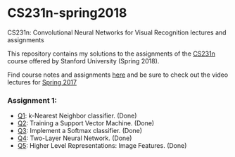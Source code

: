 # CS231n-spring2018
CS231n: Convolutional Neural Networks for Visual Recognition lectures and assignments  

This repository contains my solutions to the assignments of the [CS231n](http://cs231n.stanford.edu/) course offered by Stanford University (Spring 2018).

Find course notes and assignments [here](http://cs231n.github.io) and be sure to check out the video lectures for [Spring 2017](https://www.youtube.com/playlist?list=PLC1qU-LWwrF64f4QKQT-Vg5Wr4qEE1Zxk)

### Assignment 1:
- [Q1](https://github.com/zeevikal/CS231n-spring2018/blob/master/assignment1/knn.ipynb): k-Nearest Neighbor classifier. (Done)
- [Q2](https://github.com/zeevikal/CS231n-spring2018/blob/master/assignment1/svm.ipynb): Training a Support Vector Machine. (Done)
- [Q3](https://github.com/zeevikal/CS231n-spring2018/blob/master/assignment1/softmax.ipynb): Implement a Softmax classifier. (Done)
- [Q4](https://github.com/zeevikal/CS231n-spring2018/blob/master/assignment1/two_layer_net.ipynb): Two-Layer Neural Network. (Done)
- [Q5](https://github.com/zeevikal/CS231n-spring2018/blob/master/assignment1/features.ipynb): Higher Level Representations: Image Features. (Done)
